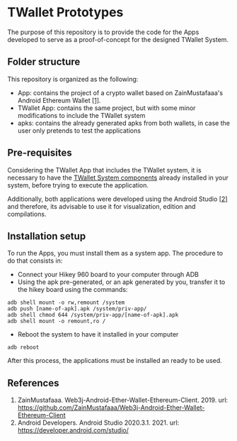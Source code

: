 # TWallet Prototypes

The purpose of this repository is to provide the code for the Apps developed to serve as a proof-of-concept for the designed TWallet System.

## Folder structure

This repository is organized as the following:

- App: contains the project of a crypto wallet based on ZainMustafaaa's Android Ethereum Wallet [[1]](#references).
- TWallet App: contains the same project, but with some minor modifications to include the TWallet system
- apks: contains the already generated apks from both wallets, in case the user only pretends to test the applications

## Pre-requisites

Considering the TWallet App that includes the TWallet system, it is necessary to have the [TWallet System components][twallet_system] already installed in your system, before trying to execute the application.

Additionally, both applications were developed using the Android Studio [[2]](#references) and therefore, its advisable to use it for visualization, edition and compilations.

## Installation setup

To run the Apps, you must install them as a system app. The procedure to do that consists in:

- Connect your Hikey 960 board to your computer through ADB
- Using the apk pre-generated, or an apk generated by you, transfer it to the hikey board using the commands:

```
adb shell mount -o rw,remount /system
adb push [name-of-apk].apk /system/priv-app/
adb shell chmod 644 /system/priv-app/[name-of-apk].apk
adb shell mount -o remount,ro /
```

- Reboot the system to have it installed in your computer

```
adb reboot
```

After this process, the applications must be installed an ready to be used.

## References

1. ZainMustafaaa. Web3j-Android-Ether-Wallet-Ethereum-Client. 2019. url: https://github.com/ZainMustafaaa/Web3j-Android-Ether-Wallet-Ethereum-Client
2. Android Developers. Android Studio 2020.3.1. 2021. url: https://developer.android.com/studio/

[twallet_system]: <https://github.com/rafagameiro/TWallet_system>
  